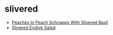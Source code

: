 # slivered

 * [Peaches In Peach Schnapps With Slivered Basil](../../index/p/peaches-in-peach-schnapps-with-slivered-basil-105372.json)
 * [Slivered Endive Salad](../../index/s/slivered-endive-salad-14071.json)
